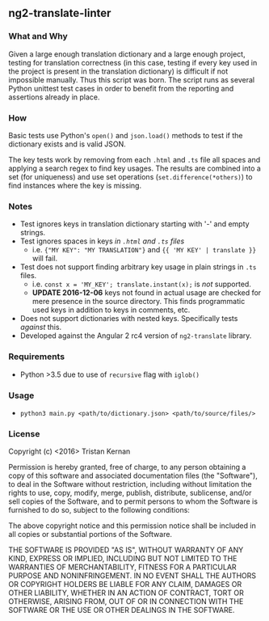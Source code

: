 ## ng2-translate-linter

### What and Why
Given a large enough translation dictionary and a large enough project, testing for translation correctness (in this
case, testing if every key used in the project is present in the translation dictionary) is difficult if not impossible 
manually. Thus this script was born. The script runs as several Python unittest test cases in order to benefit from 
the reporting and assertions already in place.

### How
Basic tests use Python's `open()` and `json.load()` methods to test if the dictionary exists and is valid JSON.

The key tests work by removing from each `.html` and `.ts` file all spaces and applying a search regex to find key 
usages. The results are combined into a set (for uniqueness) and use set operations (`set.difference(*others)`) 
to find instances where the key is missing.

### Notes
- Test ignores keys in translation dictionary starting with '-' and empty strings.
- Test ignores spaces in keys *in `.html` and `.ts` files*
    - i.e. `{"MY KEY": "MY TRANSLATION"}` and `{{ 'MY KEY' | translate }}` will fail.
- Test does not support finding arbitrary key usage in plain strings in `.ts` files.
    - i.e. `const x = 'MY_KEY'; translate.instant(x);` is *not* supported.
    - **UPDATE 2016-12-06** keys not found in actual usage are checked for mere presence in the source directory. This 
    finds programmatic used keys in addition to keys in comments, etc.
- Does not support dictionaries with nested keys. Specifically tests *against* this.
- Developed against the Angular 2 rc4 version of `ng2-translate` library.
    
### Requirements
- Python >3.5 due to use of `recursive` flag with `iglob()` 
    
### Usage
- `python3 main.py <path/to/dictionary.json> <path/to/source/files/>`
    
### License
Copyright (c) <2016> Tristan Kernan

Permission is hereby granted, free of charge, to any person obtaining a copy of this software and associated
documentation files (the "Software"), to deal in the Software without restriction, including without limitation the
rights to use, copy, modify, merge, publish, distribute, sublicense, and/or sell copies of the Software, and to permit
persons to whom the Software is furnished to do so, subject to the following conditions:

The above copyright notice and this permission notice shall be included in all copies or substantial portions of
the Software.

THE SOFTWARE IS PROVIDED "AS IS", WITHOUT WARRANTY OF ANY KIND, EXPRESS OR IMPLIED, INCLUDING BUT NOT LIMITED TO THE
WARRANTIES OF MERCHANTABILITY, FITNESS FOR A PARTICULAR PURPOSE AND NONINFRINGEMENT. IN NO EVENT SHALL THE AUTHORS OR
COPYRIGHT HOLDERS BE LIABLE FOR ANY CLAIM, DAMAGES OR OTHER LIABILITY, WHETHER IN AN ACTION OF CONTRACT, TORT OR
OTHERWISE, ARISING FROM, OUT OF OR IN CONNECTION WITH THE SOFTWARE OR THE USE OR OTHER DEALINGS IN THE SOFTWARE.